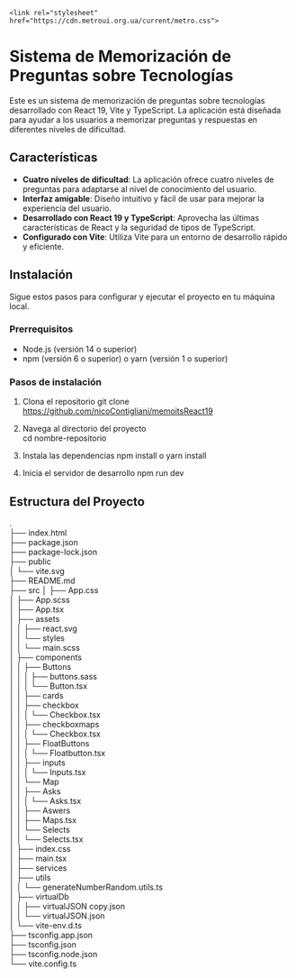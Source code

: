 
<head>
    <meta charset="UTF-8">
    <meta name="viewport" content="width=device-width, initial-scale=1.0">
    <title>Sistema de Memorización de Preguntas sobre Tecnologías</title>

    <link rel="stylesheet" href="https://cdn.metroui.org.ua/current/metro.css">
</head>




# Sistema de Memorización de Preguntas sobre Tecnologías

Este es un sistema de memorización de preguntas sobre tecnologías desarrollado con React 19, Vite y TypeScript. La aplicación está diseñada para ayudar a los usuarios a memorizar preguntas y respuestas en diferentes niveles de dificultad.

## Características

- **Cuatro niveles de dificultad**: La aplicación ofrece cuatro niveles de preguntas para adaptarse al nivel de conocimiento del usuario.
- **Interfaz amigable**: Diseño intuitivo y fácil de usar para mejorar la experiencia del usuario.
- **Desarrollado con React 19 y TypeScript**: Aprovecha las últimas características de React y la seguridad de tipos de TypeScript.
- **Configurado con Vite**: Utiliza Vite para un entorno de desarrollo rápido y eficiente.

## Instalación

Sigue estos pasos para configurar y ejecutar el proyecto en tu máquina local.

### Prerrequisitos

- Node.js (versión 14 o superior)
- npm (versión 6 o superior) o yarn (versión 1 o superior)

### Pasos de instalación

1. Clona el repositorio
   git clone https://github.com/nicoContigliani/memoitsReact19

2. Navega al directorio del proyecto    
   cd nombre-repositorio

3. Instala las dependencias
   npm install
   o
   yarn install

4. Inicia el servidor de desarrollo
   npm run dev

## Estructura del Proyecto
.<br/>
├── index.html <br/>
├── package.json<br/>
├── package-lock.json<br/>
├── public<br/>
│   └── vite.svg<br/>
├── README.md<br/>
├── src
│   ├── App.css<br/>
│   ├── App.scss<br/>
│   ├── App.tsx<br/>
│   ├── assets<br/>
│   │   ├── react.svg<br/>
│   │   └── styles<br/>
│   │       └── main.scss<br/>
│   ├── components<br/>
│   │   ├── Buttons<br/>
│   │   │   ├──  buttons.sass<br/>
│   │   │   └── Button.tsx<br/>
│   │   ├── cards<br/>
│   │   ├── checkbox<br/>
│   │   │   └── Checkbox.tsx<br/>
│   │   ├── checkboxmaps<br/>
│   │   │   └── Checkbox.tsx<br/>
│   │   ├── FloatButtons<br/>
│   │   │   └── Floatbutton.tsx<br/>
│   │   ├── inputs<br/>
│   │   │   └── Inputs.tsx<br/>
│   │   └── Map<br/>
│   │       ├── Asks<br/>
│   │       │   └── Asks.tsx<br/>
│   │       ├── Aswers<br/>
│   │       ├── Maps.tsx<br/>
│   │       └── Selects<br/>
│   │           └── Selects.tsx<br/>
│   ├── index.css<br/>
│   ├── main.tsx<br/>
│   ├── services<br/>
│   ├── utils<br/>
│   │   └── generateNumberRandom.utils.ts<br/>
│   ├── virtualDb<br/>
│   │   ├── virtualJSON copy.json<br/>
│   │   └── virtualJSON.json<br/>
│   └── vite-env.d.ts<br/>
├── tsconfig.app.json<br/>
├── tsconfig.json<br/>
├── tsconfig.node.json<br/>
└── vite.config.ts<br/>
